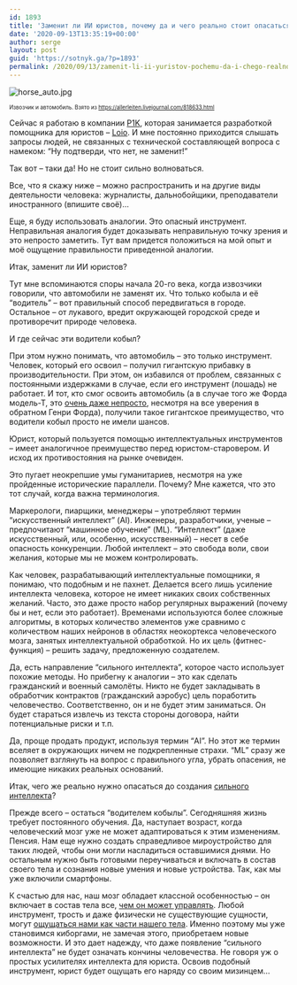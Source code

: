 ```yaml
---
id: 1893
title: 'Заменит ли ИИ юристов, почему да и чего реально стоит опасаться?'
date: '2020-09-13T13:35:19+00:00'
author: serge
layout: post
guid: 'https://sotnyk.ga/?p=1893'
permalink: /2020/09/13/zamenit-li-ii-yuristov-pochemu-da-i-chego-realno-stoit-opasatsya/
---
```


![horse_auto.jpg](https://sotnyk.github.io/wp-content/uploads/2020/09/horse_auto.jpg)

<sub><sup>Извозчик и автомобиль. Взято из https://allerleiten.livejournal.com/818633.html</sup></sub>

Сейчас я работаю в компании [P1K](https://p1k.org/), которая занимается разработкой помощника для юристов – [Loio](https://loio.com/). И мне постоянно приходится слышать запросы людей, не связанных с технической составляющей вопроса с намеком: “Ну подтверди, что нет, не заменит!”

Так вот – таки да! Но не стоит сильно волноваться.

Все, что я скажу ниже – можно распространить и на другие виды деятельности человека: журналисты, дальнобойщики, преподаватели иностранного (впишите своё)…

Еще, я буду использовать аналогии. Это опасный инструмент. Неправильная аналогия будет доказывать неправильную точку зрения и это непросто заметить. Тут вам придется положиться на мой опыт и моё ощущение правильности приведенной аналогии.

Итак, заменит ли ИИ юристов?

Тут мне вспоминаются споры начала 20-го века, когда извозчики говорили, что автомобили не заменят их. Что только кобыла и её “водитель” – вот правильный способ передвигаться в городе. Остальное – от лукавого, вредит окружающей городской среде и противоречит природе человека.

И где сейчас эти водители кобыл?

При этом нужно понимать, что автомобиль – это только инструмент. Человек, который его освоил – получил гигантскую прибавку в производительности. При этом, он избавился от проблем, связанных с постоянными издержками в случае, если его инструмент (лошадь) не работает. И тот, кто смог освоить автомобиль (а в случае того же Форда модель-Т, это [очень даже непросто](https://www.youtube.com/watch?v=Lr_aZ20W4k4), несмотря на все уверения в обратном Генри Форда), получили такое гигантское преимущество, что водители кобыл просто не имели шансов.

Юрист, который пользуется помощью интеллектуальных инструментов – имеет аналогичное преимущество перед юристом-старовером. И исход их противостояния на рынке очевиден.

Это пугает неокрепшие умы гуманитариев, несмотря на уже пройденные исторические параллели. Почему? Мне кажется, что это тот случай, когда важна терминология.

Маркерологи, пиарщики, менеджеры – употребляют термин “искусственный интеллект” (AI). Инженеры, разработчики, ученые – предпочитают “машинное обучение” (ML). “Интеллект” (даже искусственный, или, особенно, искусственный) – несет в себе опасность конкуренции. Любой интеллект – это свобода воли, свои желания, которые мы не можем контролировать.

Как человек, разрабатывающий интеллектуальные помощники, я понимаю, что подобным и не пахнет. Делается всего лишь усиление интеллекта человека, которое не имеет никаких своих собственных желаний. Часто, это даже просто набор регулярных выражений (почему бы и нет, если это работает). Временами используются более сложные алгоритмы, в которых количество элементов уже сравнимо с количеством наших нейронов в областях неокортекса человеческого мозга, занятых интеллектуальной обработкой. Но их цель (фитнес-функция) – решить задачу, предложенную создателем.

Да, есть направление “сильного интеллекта”, которое часто использует похожие методы. Но прибегну к аналогии – это как сделать гражданский и военный самолёты. Никто не будет закладывать в обработчик контрактов (гражданский аэробус) цель поработить человечество. Соответственно, он и не будет этим заниматься. Он будет стараться извлечь из текста стороны договора, найти потенциальные риски и т.п.

Да, проще продать продукт, используя термин “AI”. Но этот же термин вселяет в окружающих ничем не подкрепленные страхи. “ML” сразу же позволяет взглянуть на вопрос с правильного угла, убрать опасения, не имеющие никаких реальных оснований.

Итак, чего же реально нужно опасаться до создания [сильного интеллекта](https://ru.wikipedia.org/wiki/%D0%A1%D0%B8%D0%BB%D1%8C%D0%BD%D1%8B%D0%B9_%D0%B8_%D1%81%D0%BB%D0%B0%D0%B1%D1%8B%D0%B9_%D0%B8%D1%81%D0%BA%D1%83%D1%81%D1%81%D1%82%D0%B2%D0%B5%D0%BD%D0%BD%D1%8B%D0%B5_%D0%B8%D0%BD%D1%82%D0%B5%D0%BB%D0%BB%D0%B5%D0%BA%D1%82%D1%8B#:~:text=%D1%82%D0%B5%D0%BE%D1%80%D0%B8%D1%8F%20%D1%81%D0%B8%D0%BB%D1%8C%D0%BD%D0%BE%D0%B3%D0%BE%20%D0%B8%D1%81%D0%BA%D1%83%D1%81%D1%81%D1%82%D0%B2%D0%B5%D0%BD%D0%BD%D0%BE%D0%B3%D0%BE%20%D0%B8%D0%BD%D1%82%D0%B5%D0%BB%D0%BB%D0%B5%D0%BA%D1%82%D0%B0%20%D0%BF%D1%80%D0%B5%D0%B4%D0%BF%D0%BE%D0%BB%D0%B0%D0%B3%D0%B0%D0%B5%D1%82,%D0%BC%D1%8B%D1%81%D0%BB%D0%B8%D1%82%D0%B5%D0%BB%D1%8C%D0%BD%D1%8B%D0%B9%20%D0%BF%D1%80%D0%BE%D1%86%D0%B5%D1%81%D1%81%20%D0%B1%D1%83%D0%B4%D0%B5%D1%82%20%D0%BF%D0%BE%D0%B4%D0%BE%D0%B1%D0%B5%D0%BD%20%D1%87%D0%B5%D0%BB%D0%BE%D0%B2%D0%B5%D1%87%D0%B5%D1%81%D0%BA%D0%BE%D0%BC%D1%83.)?

Прежде всего – остаться “водителем кобылы”. Сегодняшняя жизнь требует постоянного обучения. Да, наступает возраст, когда человеческий мозг уже не может адаптироваться к этим изменениям. Пенсия. Нам еще нужно создать справедливое мироустройство для таких людей, чтобы они могли насладиться оставшимися днями. Но остальным нужно быть готовыми переучиваться и включать в состав своего тела и сознания новые умения и новые устройства. Так, как мы уже включили смартфоны.

К счастью для нас, наш мозг обладает классной особенностью – он включает в состав тела все, [чем он может управлять](https://knife.media/body-awareness/). Любой инструмент, трость и даже физически не существующие сущности, могут [ощущаться нами как части нашего тела](https://ru.wikipedia.org/wiki/%D0%98%D0%BB%D0%BB%D1%8E%D0%B7%D0%B8%D1%8F_%D1%80%D0%B5%D0%B7%D0%B8%D0%BD%D0%BE%D0%B2%D0%BE%D0%B9_%D1%80%D1%83%D0%BA%D0%B8). Именно поэтому мы уже становимся киборгами, не замечая этого, приобретаем новые возможности. И это дает надежду, что даже появление “сильного интеллекта” не будет означать кончины человечества. Не говоря уж о простых усилителях интеллекта для юриста. Освоив подобный инструмент, юрист будет ощущать его наряду со своим мизинцем…
